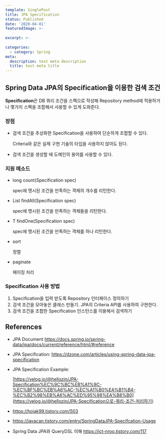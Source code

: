 ```yaml
---
template: SinglePost
title: JPA Specification
status: Published
date: '2020-04-01'
featuredImage: >-
  
excerpt: >-
  
categories:
  - category: Spring
meta:
  description: test meta description
  title: test meta title
---
```



## Spring Data JPA의 Specification을 이용한 검색 조건

**Specification**은 DB 쿼리 조건을 스펙으로 작성해 Repository method에 적용하거나 몇가지 스펙을 조합해서 사용할 수 있게 도와준다. 

### 장점

  - 검색 조건을 추상화한 Specification을 사용하여 단순하게 조합할 수 있다.

    Criteria와 같은 실제 구현 기술의 타입을 사용하지 않아도 된다.

  - 검색 조건을 생성할 때 도메인의 용어를 사용할 수 있다.

### 지원 메소드

  - long count(Specification<T> spec)
    
    spec에 명시된 조건을 만족하는 객체의 개수를 리턴한다.
  - List<T> findAll(Specification<T> spec)
  
    spec에 명시된 조건을 만족하는 객체들을 리턴한다.
  - T findOne(Specification<T> spec)
    
    spec에 명시된 조건을 만족하는 객체를 하나 리턴한다.
  - sort
    
    정렬
  - paginate
    
    페이징 처리

### Specification 사용 방법

  1. Specification을 입력 받도록 Repository 인터페이스 정의하기
  2. 검색 조건을 모아놓은 클래스 만들기. JPA의 Criteria API를 사용하여 구현한다.
  3. 검색 조건을 조합한 Specification 인스턴스를 이용해서 검색하기




## References

- JPA Document https://docs.spring.io/spring-data/jpa/docs/current/reference/html/#reference

- JPA Specification: https://dzone.com/articles/using-spring-data-jpa-specification

- JPA Specification Example: 

  [https://velog.io/@hellozin/JPA-Specification%EC%9C%BC%EB%A1%9C-%EC%BF%BC%EB%A6%AC-%EC%A1%B0%EA%B1%B4-%EC%B2%98%EB%A6%AC%ED%95%98%EA%B8%B0](https://velog.io/@hellozin/JPA-Specification으로-쿼리-조건-처리하기)

- https://hojak99.tistory.com/503

- https://javacan.tistory.com/entry/SpringDataJPA-Specifcation-Usage

- Spring Data JPA와 QueryDSL 이해 https://ict-nroo.tistory.com/117

